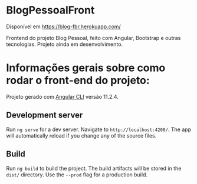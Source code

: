 # BlogPessoalFront

Disponível em https://blog-fbr.herokuapp.com/

Frontend do projeto Blog Pessoal, feito com Angular, Bootstrap e outras tecnologias. Projeto ainda em desenvolvimento.

# Informações gerais sobre como rodar o front-end do projeto:

Projeto gerado com [Angular CLI](https://github.com/angular/angular-cli) versão 11.2.4.

## Development server

Run `ng serve` for a dev server. Navigate to `http://localhost:4200/`. The app will automatically reload if you change any of the source files.

## Build

Run `ng build` to build the project. The build artifacts will be stored in the `dist/` directory. Use the `--prod` flag for a production build.
